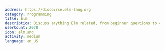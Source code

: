 ```yaml
---
address: https://discourse.elm-lang.org
category: Programming
title: Elm
description: Discuss anything Elm related, from beginner questions to compiler design.
userCount: 2078
icon: elm.png
activity: medium
language: en_US
---
```

